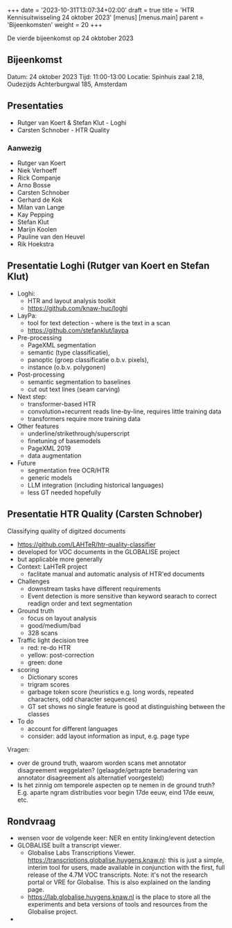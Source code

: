 +++
date = '2023-10-31T13:07:34+02:00'
draft = true
title = 'HTR Kennisuitwisseling 24 oktober 2023'
[menus]
[menus.main]
parent = 'Bijeenkomsten'
weight = 20
+++

De vierde bijeenkomst op 24 okbtober 2023

## Bijeenkomst

Datum: 24 oktober 2023
Tijd: 11:00-13:00
Locatie: Spinhuis zaal 2.18, Oudezijds Achterburgwal 185, Amsterdam

## Presentaties

- Rutger van Koert & Stefan Klut - Loghi
- Carsten Schnober - HTR Quality

<!--more-->

### Aanwezig

- Rutger van Koert
- Niek Verhoeff
- Rick Companje
- Arno Bosse
- Carsten Schnober
- Gerhard de Kok
- Milan van Lange
- Kay Pepping
- Stefan Klut
- Marijn Koolen
- Pauline van den Heuvel
- Rik Hoekstra


## Presentatie Loghi (Rutger van Koert en Stefan Klut)

- Loghi: 
    - HTR and layout analysis toolkit
    - https://github.com/knaw-huc/loghi
- LayPa: 
    - tool for text detection - where is the text in a scan
    - https://github.com/stefanklut/laypa
- Pre-processing
    - PageXML segmentation
    - semantic (type classificatie), 
    - panoptic (groep classificatie o.b.v. pixels), 
    - instance (o.b.v. polygonen)
- Post-processing
    - semantic segmentation to baselines
    - cut out text lines (seam carving)
- Next step:
    - transformer-based HTR
    - convolution+recurrent reads line-by-line, requires little training data
    - transformers require more training data
- Other features
    - underline/strikethrough/superscript
    - finetuning of basemodels
    - PageXML 2019
    - data augmentation
- Future
    - segmentation free OCR/HTR
    - generic models
    - LLM integration (including historical languages)
    - less GT needed hopefully



## Presentatie HTR Quality (Carsten Schnober)

Classifying quality of digitzed documents
- https://github.com/LAHTeR/htr-quality-classifier
- developed for VOC documents in the GLOBALISE project
- but applicable more generally
- Context: LaHTeR project
    - faclitate manual and automatic analysis of HTR'ed documents
- Challenges
    - downstream tasks have different requirements
    - Event detection is more sensitive than keyword searach to correct readign order and text segmentation 
- Ground truth
    - focus on layout analysis
    - good/medium/bad
    - 328 scans
- Traffic light decision tree
    - red: re-do HTR
    - yellow: post-correction
    - green: done
- scoring
    - Dictionary scores
    - trigram scores
    - garbage token score (heuristics e.g. long words, repeated characters, odd character sequences)
    - GT set shows no single feature is good at distinguishing between the classes
- To do
    - account for different languages
    - consider: add layout information as input, e.g. page type


Vragen:
- over de ground truth, waarom worden scans met annotator disagreement weggelaten? (gelaagde/getrapte benadering van annotator disagreement als alternatief voorgesteld)
- Is het zinnig om temporele aspecten op te nemen in de ground truth? E.g. aparte ngram distributies voor begin 17de eeuw, eind 17de eeuw, etc. 

## Rondvraag

- wensen voor de volgende keer: NER en entity linking/event detection
- GLOBALISE built a transcript viewer.
    - Globalise Labs Transcriptions Viewer. https://transcriptions.globalise.huygens.knaw.nl: this is just a simple, interim tool for users, made available in conjunction with the first, full release of the 4.7M VOC transcripts. Note: it's not the research portal or VRE for Globalise. This is also explained on the landing page. 
    - https://lab.globalise.huygens.knaw.nl is the place to store all the experiments and beta versions of tools and resources from the Globalise project.
- 




